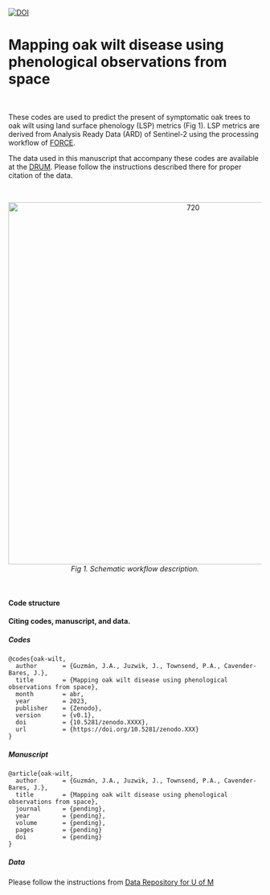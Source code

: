 [![DOI](https://zenodo.org/badge/1.svg)](https://zenodo.org/badge/latestdoi/)

# Mapping oak wilt disease using phenological observations from space

<br />

These codes are used to predict the present of symptomatic oak trees to oak 
wilt using land surface phenology (LSP) metrics (Fig 1). LSP metrics are derived from 
Analysis Ready Data (ARD) of Sentinel-2 using the processing workflow of [FORCE](https://force-eo.readthedocs.io/en/latest/).

The data used in this manuscript that accompany these codes are available at the 
[DRUM](https://doi.org). Please follow the instructions described there for proper 
citation of the data.

<br />

<p align="center">
 <img src="https://github.com/ASCEND-BII/Oak-wilt/blob/main/inst/workflow.png?raw=true" align="center" alt="720" width="720"/>
    <br>
    <em>Fig 1. Schematic workflow description.</em>
</p>

<br />

#### Code structure

#### Citing codes, manuscript, and data.

##### Codes

```
@codes{oak-wilt,
  author       = {Guzmán, J.A., Juzwik, J., Townsend, P.A., Cavender-Bares, J.},
  title        = {Mapping oak wilt disease using phenological observations from space},
  month        = abr,
  year         = 2023,
  publisher    = {Zenodo},
  version      = {v0.1},
  doi          = {10.5281/zenodo.XXXX},
  url          = {https://doi.org/10.5281/zenodo.XXX}
}

```

##### Manuscript

```
@article{oak-wilt,
  author       = {Guzmán, J.A., Juzwik, J., Townsend, P.A., Cavender-Bares, J.},
  title        = {Mapping oak wilt disease using phenological observations from space},
  journal      = {pending},
  year         = {pending},
  volume       = {pending},
  pages        = {pending}
  doi          = {pending}
}

```

##### Data

Please follow the instructions from [Data Repository for U of M](https://doi.org)
